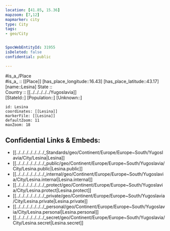 ```yaml
---
location: [41.85, 15.36] 
mapzoom: [7,12] 
mapmarker: city 
type: City
tags:
- geo/City


SpocWebEntityId: 31955
isDeleted: false
confidential: public

---
```

#is_a_/Place  
#is_a_ :: [[Place]] 
[has_place_longitude::16.43] 
[has_place_latitude::43.17] 
[name::Lesina] 
State ::  
Country :: [[../../../../../Yugoslavia]]  
[StateId::] 
[Population::] 
[Unknown::] 


```leaflet
id: Lesina
coordinates: [[Lesina]] 
markerFile: [[Lesina]] 
defaultZoom: 11 
maxZoom: 18
```


## Confidential Links & Embeds: 
- [[../../../../../../../_Standards/geo/Continent/Europe/Europe~South/Yugoslavia/City/Lesina|Lesina]] 
- [[../../../../../../../_public/geo/Continent/Europe/Europe~South/Yugoslavia/City/Lesina.public|Lesina.public]] 
- [[../../../../../../../_internal/geo/Continent/Europe/Europe~South/Yugoslavia/City/Lesina.internal|Lesina.internal]] 
- [[../../../../../../../_protect/geo/Continent/Europe/Europe~South/Yugoslavia/City/Lesina.protect|Lesina.protect]] 
- [[../../../../../../../_private/geo/Continent/Europe/Europe~South/Yugoslavia/City/Lesina.private|Lesina.private]] 
- [[../../../../../../../_personal/geo/Continent/Europe/Europe~South/Yugoslavia/City/Lesina.personal|Lesina.personal]] 
- [[../../../../../../../_secret/geo/Continent/Europe/Europe~South/Yugoslavia/City/Lesina.secret|Lesina.secret]] 
